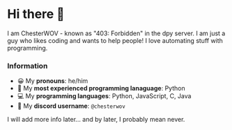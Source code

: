 # Hi there 👋
I am ChesterWOV - known as "403: Forbidden" in the dpy server.
I am just a guy who likes coding and wants to help people!
I love automating stuff with programming.
### Information
- 😀 My **pronouns**: he/him
- 👾 My **most experienced programming lanaguage**: Python
- 💻 My **programming languages**: Python, JavaScript, C, Java
- 💬 My **discord username**: `@chesterwov`

I will add more info later... and by later, I probably mean never.
